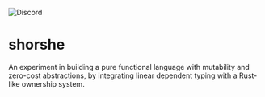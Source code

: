 ![Discord](https://img.shields.io/discord/530598289813536771?label=%23shorshe%20on%20discord&style=flat-square)

# shorshe

An experiment in building a pure functional language with mutability and
zero-cost abstractions, by integrating linear dependent typing with a Rust-like
ownership system.
